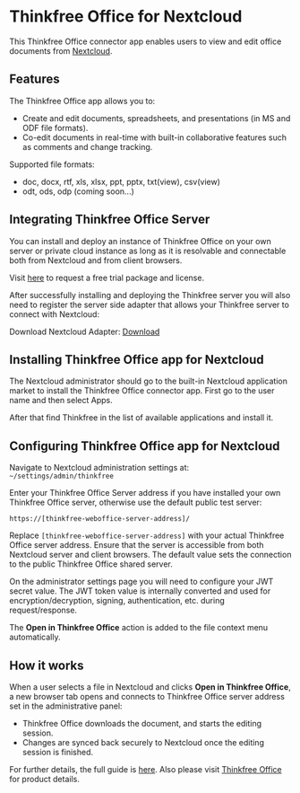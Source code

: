 # Thinkfree Office for Nextcloud

This Thinkfree Office connector app enables users to view and edit office documents from [Nextcloud](https://nextcloud.com).

## Features

The Thinkfree Office app allows you to:

- Create and edit documents, spreadsheets, and presentations (in MS and ODF file formats).
- Co-edit documents in real-time with built-in collaborative features such as comments and change tracking.

Supported file formats:
- doc, docx, rtf, xls, xlsx, ppt, pptx, txt(view), csv(view)
- odt, ods, odp (coming soon...)


## Integrating Thinkfree Office Server
You can install and deploy an instance of Thinkfree Office on your own server or private cloud instance as long as it is resolvable and connectable both from Nextcloud and from client browsers.

Visit [here](https://thinkfree.com/contact-free-license/) to request a free trial package and license.

After successfully installing and deploying the Thinkfree server you will also need to register the server side adapter that allows your Thinkfree server to connect with Nextcloud:

Download Nextcloud Adapter: [Download](https://drive.google.com/file/d/1oxMdNdl_c9ByRYg23almpcoMRYegSnt5/view?usp=sharing)


## Installing Thinkfree Office app for Nextcloud
The Nextcloud administrator should go to the built-in Nextcloud application market to install the Thinkfree Office connector app. First go to the user name and then select Apps.

After that find Thinkfree in the list of available applications and install it.

## Configuring Thinkfree Office app for Nextcloud

Navigate to Nextcloud administration settings at:\
`~/settings/admin/thinkfree`

Enter your Thinkfree Office Server address if you have installed your own Thinkfree Office server, otherwise use the default public test server:

```
https://[thinkfree-weboffice-server-address]/ 
```

Replace `[thinkfree-weboffice-server-address]` with your actual Thinkfree Office server address. Ensure that the server is accessible from both Nextcloud server and client browsers. The default value sets the connection to the public Thinkfree Office shared server.

On the administrator settings page you will need to configure your JWT secret value. The JWT token value is internally converted and used for encryption/decryption, signing, authentication, etc. during request/response.

The **Open in Thinkfree Office** action is added to the file context menu automatically.


## How it works

When a user selects a file in Nextcloud and clicks **Open in Thinkfree Office**, a new browser tab opens and connects to Thinkfree Office server address set in the administrative panel:

- Thinkfree Office downloads the document, and starts the editing session.
- Changes are synced back securely to Nextcloud once the editing session is finished.

For further details, the full guide is [here](https://cs.thinkfree.com/en/support/solutions/articles/158000282045-how-to-set-up-thinkfree-office-for-nextcloud).
Also please visit [Thinkfree Office](https://www.thinkfree.com) for product details.

